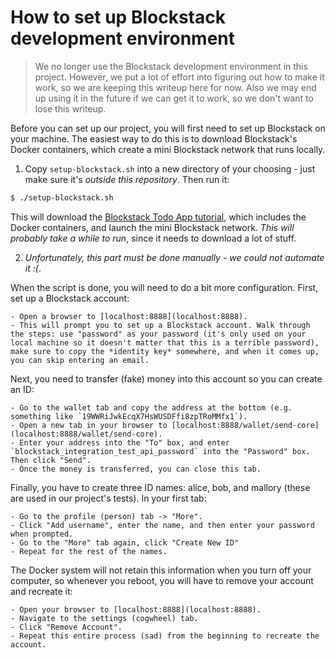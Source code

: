 # How to set up Blockstack development environment

> We no longer use the Blockstack development environment in this project. However, we put a lot of effort into figuring out how to make it work, so we are keeping this writeup here for now. Also we may end up using it in the future if we can get it to work, so we don't want to lose this writeup.

Before you can set up our project, you will first need to set up Blockstack on your machine. The easiest way to do this is to download Blockstack's Docker containers, which create a mini Blockstack network that runs locally.

1. Copy `setup-blockstack.sh` into a new directory of your choosing - just make sure it's *outside this repository*. Then run it:

  ```bash
  $ ./setup-blockstack.sh
  ```

  This will download the [Blockstack Todo App tutorial](https://github.com/blockstack/blockstack-todos), which includes the Docker containers, and launch the mini Blockstack network. *This will probably take a while to run*, since it needs to download a lot of stuff.

2. *Unfortunately, this part must be done manually - we could not automate it :(*.

  When the script is done, you will need to do a bit more configuration. First, set up a Blockstack account:

    - Open a browser to [localhost:8888](localhost:8888).
    - This will prompt you to set up a Blockstack account. Walk through the steps: use "password" as your password (it's only used on your local machine so it doesn't matter that this is a terrible password), make sure to copy the *identity key* somewhere, and when it comes up, you can skip entering an email.

  Next, you need to transfer (fake) money into this account so you can create an ID:

    - Go to the wallet tab and copy the address at the bottom (e.g. something like `19WWRiJwkEcqX7HsWUSDFfi8zpTRoMMfx1`).
    - Open a new tab in your browser to [localhost:8888/wallet/send-core](localhost:8888/wallet/send-core).
    - Enter your address into the "To" box, and enter `blockstack_integration_test_api_password` into the "Password" box. Then click "Send".
    - Once the money is transferred, you can close this tab.

  Finally, you have to create three ID names: alice, bob, and mallory (these are used in our project's tests). In your first tab:

    - Go to the profile (person) tab -> "More".
    - Click "Add username", enter the name, and then enter your password when prompted.
    - Go to the "More" tab again, click "Create New ID"
    - Repeat for the rest of the names.

  The Docker system will not retain this information when you turn off your computer, so whenever you reboot, you will have to remove your account and recreate it:

    - Open your browser to [localhost:8888](localhost:8888).
    - Navigate to the settings (cogwheel) tab.
    - Click "Remove Account".
    - Repeat this entire process (sad) from the beginning to recreate the account.
